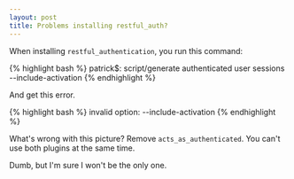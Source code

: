 ```yaml
--- 
layout: post
title: Problems installing restful_auth?
---
```

When installing <code>restful_authentication</code>, you run this command:

{% highlight bash %}
patrick$: script/generate authenticated user sessions --include-activation
{% endhighlight %}

And get this error.

{% highlight bash %}
invalid option: --include-activation
{% endhighlight %}

What's wrong with this picture? Remove <code>acts_as_authenticated</code>. You can't use both plugins at the same time.

Dumb, but I'm sure I won't be the only one.
